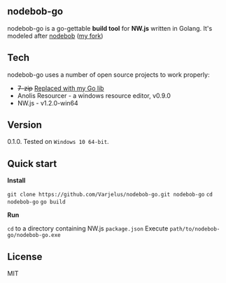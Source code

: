 nodebob-go
---

nodebob-go is a go-gettable **build tool** for **NW.js** written in Golang. It's modeled after [nodebob](https://github.com/geo8bit/nodebob) ([my fork](https://github.com/Varjelus/nodebob))


Tech
-
nodebob-go uses a number of open source projects to work properly:

* ~~7-zip~~ [Replaced with my Go lib](https://github.com/Varjelus/archivist)
* Anolis Resourcer - a windows resource editor, v0.9.0
* NW.js - v1.2.0-win64

Version
-
0.1.0. Tested on `Windows 10 64-bit`.

Quick start
-
**Install**

`git clone https://github.com/Varjelus/nodebob-go.git nodebob-go`
`cd nodebob-go`
`go build`

**Run**

`cd` to a directory containing NW.js `package.json`
Execute `path/to/nodebob-go/nodebob-go.exe`

License
-
MIT

[node-webkit]: http://nwjs.io/
[Anolis Resourcer]: http://anolis.codeplex.com/
